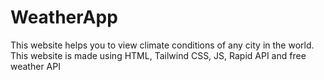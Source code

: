 # WeatherApp
This website helps you to view climate conditions of any city in the world. This website is made using HTML, Tailwind CSS, JS, Rapid API and free weather API
